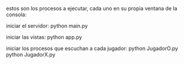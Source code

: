estos son los procesos a ejecutar, cada uno en su propia ventana de la consola:

iniciar el servidor:
python main.py

iniciar las vistas:
python app.py

iniciar los procesos que escuchan a cada jugador:
python JugadorO.py
python JugadorX.py